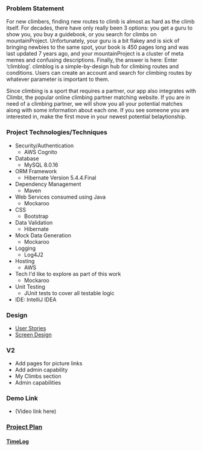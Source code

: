 ### Problem Statement

For new climbers, finding new routes to climb is almost as hard as the climb itself. For decades, there have only really been 3 options: you get a guru to show you, you buy a guidebook, or you search for climbs on mountainProject. Unfortunately, your guru is a bit flakey and is sick of bringing newbies to the same spot, your book is 450 pages long and was last updated 7 years ago, and your mountainProject is a cluster of meta memes and confusing descriptions. Finally, the answer is here: Enter ‘climblog’. climblog is a simple-by-design hub for climbing routes and conditions. Users can create an account and search for climbing routes by whatever parameter is important to them.

Since climbing is a sport that requires a partner, our app also integrates with Climbr, the popular online climbing partner matching website. If you are in need of a climbing partner, we will show you all your potential matches along with some information about each one. If you see someone you are interested in, make the first move in your newest potential belaytionship.

### Project Technologies/Techniques 
* Security/Authentication
  * AWS Cognito
* Database
  * MySQL 8.0.16
* ORM Framework
  * Hibernate Version 5.4.4.Final
* Dependency Management
  * Maven
* Web Services consumed using Java
  * Mockaroo
* CSS 
  * Bootstrap
* Data Validation
  * Hibernate
* Mock Data Generation
  * Mockaroo 
* Logging
  * Log4J2
* Hosting
  * AWS
* Tech I'd like to explore as part of this work
  * Mockaroo
* Unit Testing
  * JUnit tests to cover all testable logic
* IDE: IntelliJ IDEA

### Design

* [User Stories](DesignDocuments/userStories.md)
* [Screen Design](DesignDocuments/wireframes/)

### V2
* Add pages for picture links
* Add admin capability
* My Climbs section
* Admin capabilities

### Demo Link
* (Video link here)

### [Project Plan](ProjectPlan.md)
#### [TimeLog](timeLog.md)
